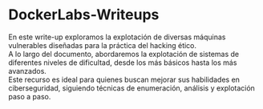 # DockerLabs-Writeups
En este write-up exploramos la explotación de diversas máquinas vulnerables diseñadas para la práctica del hacking ético.  
A lo largo del documento, abordaremos la explotación de sistemas de diferentes niveles de dificultad, desde los más básicos hasta los más avanzados.  
Este recurso es ideal para quienes buscan mejorar sus habilidades en ciberseguridad, siguiendo técnicas de enumeración, análisis y explotación paso a paso.
